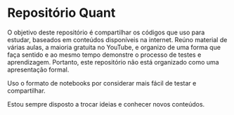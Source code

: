 # Repositório Quant

O objetivo deste repositório é compartilhar os códigos que uso para estudar, baseados em conteúdos disponíveis na internet. Reúno material de várias aulas, a maioria gratuita no YouTube, e organizo de uma forma que faça sentido e ao mesmo tempo demonstre o processo de testes e aprendizagem. Portanto, este repositório não está organizado como uma apresentação formal.

Uso o formato de notebooks por considerar mais fácil de testar e compartilhar.

Estou sempre disposto a trocar ideias e conhecer novos conteúdos.
